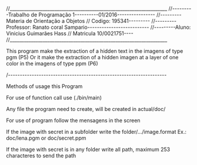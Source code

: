//___________________________________________________________________
//---------Trabalho de Programação 1----------01/2016----------------
//---------Materia de Orientação a Objetos // Codigo: 195341---------
//---------Professor: Ranato coral Sampario--------------------------
//---------Aluno: Vinicius Guimarães Hass // Matricula 10/0021751----
//___________________________________________________________________

This program make the extraction of a hidden text in the imagens of type pgm (P5)
Or it make the extraction of a hidden imagen at a layer of one color in the imagens of type ppm (P6)

/-------------------------------------------------------------------

Methods of usage this Program

For use of function call use (./bin/main)

Any file the program need to create, will be created in actual/doc/

For use of program follow the mensagens in the screen

If the image with secret in a subfolder write the folder/.../image.format
Ex.: doc/lena.pgm or doc/secret.ppm

If the image with secret is in any folder write all path, maximum 253 characteres to send the path
